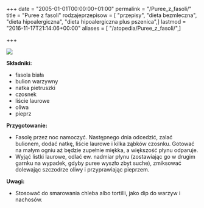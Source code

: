 +++
date = "2005-01-01T00:00:00+01:00"
permalink = "/Puree_z_fasoli/"
title = "Puree z fasoli"
rodzajeprzepisow = [ "przepisy", "dieta bezmleczna", "dieta hipoalergiczna", "dieta hipoalergiczna plus pszenica",]
lastmod = "2016-11-17T21:14:06+00:00"
aliases = [ "/atopedia/Puree_z_fasoli/",]

+++

![](/images/Pasta_fasolowa.JPG)

**Składniki:**

-   fasola biała
-   bulion warzywny
-   natka pietruszki
-   czosnek
-   liście laurowe
-   oliwa
-   pieprz

**Przygotowanie:**

-   Fasolę przez noc namoczyć. Następnego dnia odcedzić, zalać bulionem, dodać natkę, liście laurowe i kilka ząbków czosnku. Gotować na małym ogniu aż będzie zupełnie miękka, a większość płynu odparuje.
-   Wyjąć listki laurowe, odlać ew. nadmiar płynu (zostawiając go w drugim garnku na wypadek, gdyby puree wyszło zbyt suche), zmiksować dolewając szczodrze oliwy i przyprawiając pieprzem.

**Uwagi:**

-   Stosować do smarowania chleba albo tortilli, jako dip do warzyw i nachosów.
